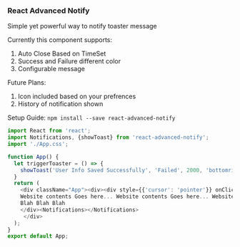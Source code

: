### React Advanced Notify

Simple yet powerful way to notify toaster message

Currently this component supports:
1. Auto Close Based on TimeSet
2. Success and Failure different color
3. Configurable message

Future Plans:
1. Icon included based on your prefrences
2. History of notification shown

Setup Guide:
`npm install --save react-advanced-notify`
```js
import React from 'react';
import Notifications, {showToast} from 'react-advanced-notify';
import './App.css';

function App() {
  let triggerToaster = () => {
    showToast('User Info Saved Successfully', 'Failed', 2000, 'bottomright');
  }
  return (
    <div className="App"><div><div style={{'cursor': 'pointer'}} onClick={()=>triggerToaster()}>Click Me for Notification! </div><br />
    Website contents Goes here... Website contents Goes here... Website contents Goes here...
    Blah Blah Blah
    </div><Notifications></Notifications>
     </div>
  );
}
export default App;
```
